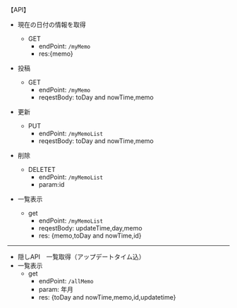 【API】
* 現在の日付の情報を取得
    * GET 
        * endPoint: `/myMemo`
        * res:{memo}

* 投稿
    * GET 
        * endPoint: `/myMemo` 
        * reqestBody: toDay and nowTime,memo 
* 更新
    * PUT 
        * endPoint: `/myMemoList`
        * reqestBody: toDay and nowTime,memo
* 削除
    * DELETET
        * endPoint: `/myMemoList`
        * param:id
* 一覧表示
    * get
        * endPoint: `/myMemoList`
        * reqestBody: updateTime,day,memo
        * res:  {memo,toDay and nowTime,id}

---
* 隠しAPI　一覧取得（アップデートタイム込）
* 一覧表示
    * get
        * endPoint: `/allMemo`
        * param: 年月
        * res:  {toDay and nowTime,memo,id,updatetime}
